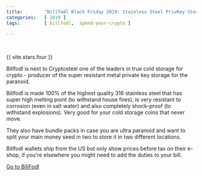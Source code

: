```yaml
---
title:        "Billfodl Black Friday 2019: Stainless Steel PrivKey Storage Discount"
categories:   [ 2019 ]
tags:         [ billfodl,  spend-your-crypto ]

---
```


<div id="billfodl-discount"></div>
 

{{ site.stars.four }}

Billfodl is next to Cryptosteel one of the leaders in true cold storage for crypto - producer of the super resistant metal private key storage for the paranoid.

Billfodl is made 100% of the highest quality 316 stainless steel that has super high melting point (to withstand house fires), is very resistant to corrosion (even in salt water) and also completely shock-proof (to withstand explosions). Very good for your cold storage coins that never move.

They also have bundle packs in case you are ultra paranoid and want to split your main money seed in two to store it in two different locations.

Billfodl wallets ship from the US but only show prices before tax on their e-shop, if you're elsewhere you might need to add the duties to your bill.

<a class="button" id="spec-affil" rel="nofollow" href="https://privacypros.io/collections/billfodl-wallet-bundles/?afmc=95&utm_campaign=95&utm_source=leaddyno&utm_medium=affiliate">Go to BillFodl</a>

